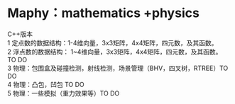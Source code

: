 # Maphy：mathematics +physics  
C++版本  
1 定点数的数据结构：1-4维向量，3x3矩阵，4x4矩阵，四元数，及其函数。  
2 浮点数的数据结构： 1~4维向量，3x3矩阵，4x4矩阵，四元数，及其函数。 TO DO  
3 物理：包围盒及碰撞检测，射线检测，场景管理（BHV，四叉树，RTREE）TO DO  
4 物理：凸包，凹包 TO DO  
5 物理：一些模拟（重力效果等）TO DO  

